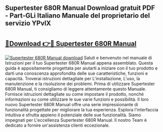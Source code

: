 ## Supertester 680R Manual Download gratuit PDF - Part-GLi Italiano Manuale del proprietario del servizio YPvlX

# <h2><a href="http://dfdxzp.blite.top/?on=Supertester+680R+Manual">🔗Download 👉🔴 Supertester 680R Manual</a></h2>

[![Supertester 680R Manual download](https://i.imgur.com/lujVjoI.png)](http://dfdxzp.blite.top/?on=Supertester+680R+Manual)
Saluti e benvenuto nel manuale di Istruzioni per il tuo Supertester 680R Manual appena assemblato. Questa guida è appositamente progettata per aiutarti a iniziare con il tuo prodotto e darti una conoscenza approfondita delle sue caratteristiche, funzioni e capacità. Troverai istruzioni dettagliate per L'installazione, L'uso, la manutenzione e la risoluzione dei problemi. Prima di utilizzare Supertester 680R Manual, ti consigliamo di leggere attentamente questo Manuale. Fornisce istruzioni dettagliate su come impostare il prodotto, nonché informazioni su come utilizzare le sue varie funzioni e possibilità. Il loro nuovo Supertester 680R Manual offre una serie impressionante di funzionalità progettate per migliorare la tua esperienza. Esplora l'interfaccia intuitiva e sfrutta appieno il potenziale delle sue funzionalità. Siamo impegnati per L'eccellenza Supertester 680R Manual. Il nostro Team è dedicato a fornire un'assistenza clienti eccezionale.
